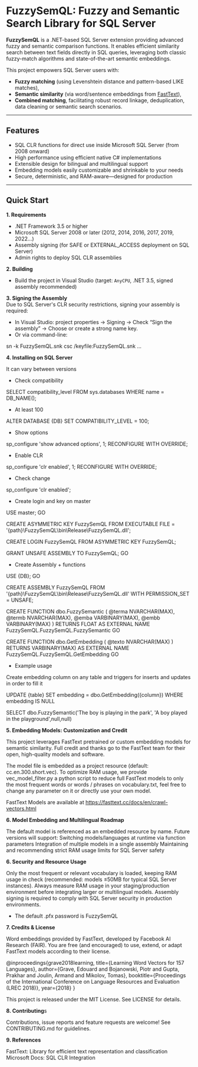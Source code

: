 # FuzzySemQL: Fuzzy and Semantic Search Library for SQL Server

**FuzzySemQL** is a .NET-based SQL Server extension providing advanced fuzzy and semantic comparison functions. It enables efficient similarity search between text fields directly in SQL queries, leveraging both classic fuzzy-match algorithms and state-of-the-art semantic embeddings.

This project empowers SQL Server users with:
- **Fuzzy matching** (using Levenshtein distance and pattern-based LIKE matches),
- **Semantic similarity** (via word/sentence embeddings from [FastText](https://fasttext.cc)),
- **Combined matching**, facilitating robust record linkage, deduplication, data cleaning or semantic search scenarios.

---

## Features

- SQL CLR functions for direct use inside Microsoft SQL Server (from 2008 onward)
- High performance using efficient native C# implementations
- Extensible design for bilingual and multilingual support
- Embedding models easily customizable and shrinkable to your needs
- Secure, deterministic, and RAM-aware—designed for production

---

## Quick Start

**1. Requirements**  
- .NET Framework 3.5 or higher
- Microsoft SQL Server 2008 or later (2012, 2014, 2016, 2017, 2019, 2022...)
- Assembly signing (for SAFE or EXTERNAL_ACCESS deployment on SQL Server)
- Admin rights to deploy SQL CLR assemblies

**2. Building**  
- Build the project in Visual Studio (target: `AnyCPU`, .NET 3.5, signed assembly recommended)

**3. Signing the Assembly**  
Due to SQL Server's CLR security restrictions, signing your assembly is required:

- In Visual Studio: project properties → Signing → Check “Sign the assembly” → Choose or create a strong name key.
- Or via command-line: 

sn -k FuzzySemQL.snk
csc /keyfile:FuzzySemQL.snk ...

**4. Installing on SQL Server**

It can vary between versions

- Check compatibility

SELECT compatibility_level
FROM sys.databases
WHERE name = DB_NAME();

- At least 100

ALTER DATABASE {DB}
SET COMPATIBILITY_LEVEL = 100;

- Show options

sp_configure 'show advanced options', 1;
RECONFIGURE WITH OVERRIDE;

- Enable CLR

sp_configure 'clr enabled', 1;
RECONFIGURE WITH OVERRIDE;

- Check change

sp_configure 'clr enabled';

- Create login and key on master

USE master;
GO

CREATE ASYMMETRIC KEY FuzzySemQL
     FROM EXECUTABLE FILE = '{path}\FuzzySemQL\bin\Release\FuzzySemQL.dll';

CREATE LOGIN FuzzySemQL
    FROM ASYMMETRIC KEY FuzzySemQL;

GRANT UNSAFE ASSEMBLY TO FuzzySemQL;
GO

- Create Assembly + functions

USE {DB};
GO

CREATE ASSEMBLY FuzzySemQL
        FROM '{path}\FuzzySemQL\bin\Release\FuzzySemQL.dll'
        WITH PERMISSION_SET = UNSAFE;

CREATE FUNCTION dbo.FuzzySemantic
(
    @terma NVARCHAR(MAX),
    @termb NVARCHAR(MAX),
    @emba VARBINARY(MAX),
    @embb VARBINARY(MAX)
)
RETURNS FLOAT
AS EXTERNAL NAME FuzzySemQL.FuzzySemQL.FuzzySemantic
GO

CREATE FUNCTION dbo.GetEmbedding
(
    @texto NVARCHAR(MAX)
)
RETURNS VARBINARY(MAX)
AS EXTERNAL NAME FuzzySemQL.FuzzySemQL.GetEmbedding
GO

- Example usage

Create embedding column on any table and triggers for inserts and updates in order to fill it

UPDATE {table}
SET embedding = dbo.GetEmbedding({column})
WHERE embedding IS NULL

SELECT  dbo.FuzzySemantic('The boy is playing in the park', 'A boy played in the playground',null,null)

**5. Embedding Models: Customization and Credit**

This project leverages FastText pretrained or custom embedding models for semantic similarity. Full credit and thanks go to the FastText team for their open, high-quality models and software.

The model file is embedded as a project resource (default: cc.en.300.short.vec).
To optimize RAM usage, we provide vec_model_filter.py a python script to reduce full FastText models to only the most frequent words or words / phrases on vocabulary.txt, feel free to change any parameter on it or directly use your own model.

FastText Models are available at https://fasttext.cc/docs/en/crawl-vectors.html

**6. Model Embedding and Multilingual Roadmap**

The default model is referenced as an embedded resource by name.
Future versions will support:
Switching models/languages at runtime via function parameters
Integration of multiple models in a single assembly
Maintaining and recommending strict RAM usage limits for SQL Server safety

**6. Security and Resource Usage**

Only the most frequent or relevant vocabulary is loaded, keeping RAM usage in check (recommended: models ≤50MB for typical SQL Server instances).
Always measure RAM usage in your staging/production environment before integrating larger or multilingual models.
Assembly signing is required to comply with SQL Server security in production environments.

* The default .pfx password is FuzzySemQL

**7. Credits & License**

Word embeddings provided by FastText, developed by Facebook AI Research (FAIR).
You are free (and encouraged) to use, extend, or adapt FastText models according to their license.

@inproceedings{grave2018learning,
  title={Learning Word Vectors for 157 Languages},
  author={Grave, Edouard and Bojanowski, Piotr and Gupta, Prakhar and Joulin, Armand and Mikolov, Tomas},
  booktitle={Proceedings of the International Conference on Language Resources and Evaluation (LREC 2018)},
  year={2018}
}

This project is released under the MIT License.
See LICENSE for details.

**8. Contributing**s

Contributions, issue reports and feature requests are welcome!
See CONTRIBUTING.md for guidelines.

**9. References**

FastText: Library for efficient text representation and classification
Microsoft Docs: SQL CLR Integration